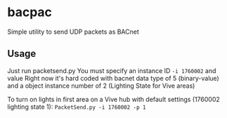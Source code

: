 # bacpac
Simple utility to send UDP packets as BACnet

## Usage

Just run packetsend.py
You must specify an instance ID `-i 1760002` and value
Right now it's hard coded with bacnet data type of 5 (binary-value) and a object instance number of 2 (Lighting State for Vive areas)

To turn on lights in first area on a Vive hub with default settings (1760002 lighting state 1):
`PacketSend.py -i 1760002 -p 1`
